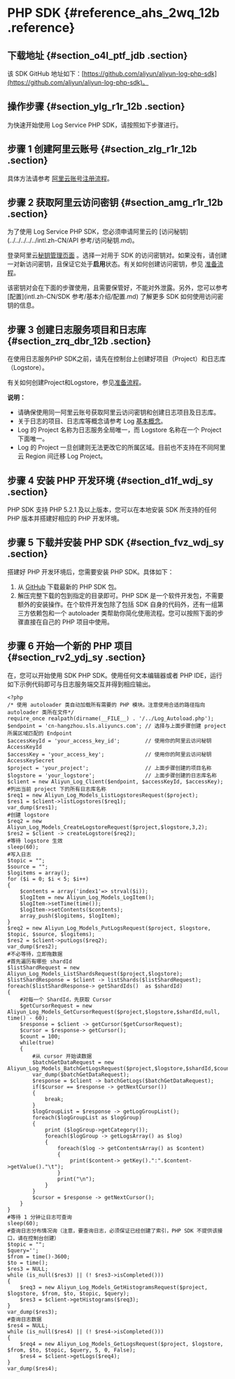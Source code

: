 # PHP SDK {#reference_ahs_2wq_12b .reference}

## 下载地址 {#section_o4l_ptf_jdb .section}

该 SDK GitHub 地址如下：[https://github.com/aliyun/aliyun-log-php-sdk](https://github.com/aliyun/aliyun-log-php-sdk)。

## 操作步骤 {#section_ylg_r1r_12b .section}

为快速开始使用 Log Service PHP SDK，请按照如下步骤进行。

## 步骤 1 创建阿里云账号 {#section_zlg_r1r_12b .section}

具体方法请参考 [阿里云账号注册流程](https://www.alibabacloud.com/help/zh/doc-detail/50482.htm)。

## 步骤 2 获取阿里云访问密钥 {#section_amg_r1r_12b .section}

为了使用 Log Service PHP SDK，您必须申请阿里云的 [访问秘钥](../../../../../intl.zh-CN/API 参考/访问秘钥.md)。

登录阿里云[秘钥管理页面](https://ak-console.aliyun.com/#/accesskey) 。选择一对用于 SDK 的访问密钥对。如果没有，请创建一对新访问密钥，且保证它处于**启用**状态。有关如何创建访问密钥，参见 [准备流程](../../../../../intl.zh-CN/用户指南/准备工作/准备流程.md)。

该密钥对会在下面的步骤使用，且需要保管好，不能对外泄露。另外，您可以参考 [配置](intl.zh-CN/SDK 参考/基本介绍/配置.md) 了解更多 SDK 如何使用访问密钥的信息。

## 步骤 3 创建日志服务项目和日志库 {#section_zrq_dbr_12b .section}

在使用日志服务PHP SDK之前，请先在控制台上创建好项目（Project）和日志库（Logstore）。

有关如何创建Project和Logstore，参见[准备流程](../../../../../intl.zh-CN/用户指南/准备工作/准备流程.md)。

**说明：** 

-   请确保使用同一阿里云账号获取阿里云访问密钥和创建日志项目及日志库。
-   关于日志的项目、日志库等概念请参考 Log [基本概念](../../../../../intl.zh-CN/产品简介/基本概念/简介.md#)。
-   Log 的 Project 名称为日志服务全局唯一，而 Logstore 名称在一个 Project 下面唯一。
-   Log 的 Project 一旦创建则无法更改它的所属区域。目前也不支持在不同阿里云 Region 间迁移 Log Project。

## 步骤 4 安装 PHP 开发环境 {#section_d1f_wdj_sy .section}

PHP SDK 支持 PHP 5.2.1 及以上版本，您可以在本地安装 SDK 所支持的任何 PHP 版本并搭建好相应的 PHP 开发环境。

## 步骤 5 下载并安装 PHP SDK {#section_fvz_wdj_sy .section}

搭建好 PHP 开发环境后，您需要安装 PHP SDK。具体如下：

1.  从 [GitHub](https://github.com/aliyun/aliyun-log-php-sdk) 下载最新的 PHP SDK 包。
2.  解压完整下载的包到指定的目录即可。PHP SDK 是一个软件开发包，不需要额外的安装操作。在个软件开发包除了包括 SDK 自身的代码外，还有一组第三方依赖包和一个 autoloader 类帮助你简化使用流程。您可以按照下面的步骤直接在自己的 PHP 项目中使用。

## 步骤 6 开始一个新的 PHP 项目 {#section_rv2_ydj_sy .section}

在，您可以开始使用 SDK PHP SDK。使用任何文本编辑器或者 PHP IDE，运行如下示例代码即可与日志服务端交互并得到相应输出。

```
<?php
/* 使用 autoloader 类自动加载所有需要的 PHP 模块。注意使用合适的路径指向 autoloader 类所在文件*/
require_once realpath(dirname(__FILE__) . '/../Log_Autoload.php');
$endpoint = 'cn-hangzhou.sls.aliyuncs.com'; // 选择与上面步骤创建 project 所属区域匹配的 Endpoint
$accessKeyId = 'your_access_key_id';        // 使用你的阿里云访问秘钥 AccessKeyId
$accessKey = 'your_access_key';             // 使用你的阿里云访问秘钥 AccessKeySecret
$project = 'your_project';                  // 上面步骤创建的项目名称
$logstore = 'your_logstore';                // 上面步骤创建的日志库名称
$client = new Aliyun_Log_Client($endpoint, $accessKeyId, $accessKey);
#列出当前 project 下的所有日志库名称
$req1 = new Aliyun_Log_Models_ListLogstoresRequest($project);
$res1 = $client->listLogstores($req1);
var_dump($res1);
#创建 logstore
$req2 = new Aliyun_Log_Models_CreateLogstoreRequest($project,$logstore,3,2);
$res2 = $client -> createLogstore($req2);
#等待 logstore 生效
sleep(60);
#写入日志
$topic = "";
$source = "";
$logitems = array();
for ($i = 0; $i < 5; $i++)
{
    $contents = array('index1'=> strval($i));
    $logItem = new Aliyun_Log_Models_LogItem();
    $logItem->setTime(time());
    $logItem->setContents($contents);
    array_push($logitems, $logItem);
}
$req2 = new Aliyun_Log_Models_PutLogsRequest($project, $logstore, $topic, $source, $logitems);
$res2 = $client->putLogs($req2);
var_dump($res2);
#不必等待，立即拖数据
#首先遍历有哪些 shardId
$listShardRequest = new Aliyun_Log_Models_ListShardsRequest($project,$logstore);
$listShardResponse = $client -> listShards($listShardRequest);
foreach($listShardResponse-> getShardIds()  as $shardId)
{
    #对每一个 ShardId，先获取 Cursor
    $getCursorRequest = new Aliyun_Log_Models_GetCursorRequest($project,$logstore,$shardId,null, time() - 60);
    $response = $client -> getCursor($getCursorRequest);
    $cursor = $response-> getCursor();
    $count = 100;
    while(true)
    {
        #从 cursor 开始读数据
        $batchGetDataRequest = new Aliyun_Log_Models_BatchGetLogsRequest($project,$logstore,$shardId,$count,$cursor);
        var_dump($batchGetDataRequest);
        $response = $client -> batchGetLogs($batchGetDataRequest);
        if($cursor == $response -> getNextCursor())
        {
            break;
        }
        $logGroupList = $response -> getLogGroupList();
        foreach($logGroupList as $logGroup)
        {
            print ($logGroup->getCategory());
            foreach($logGroup -> getLogsArray() as $log)
            {
                foreach($log -> getContentsArray() as $content)
                {
                    print($content-> getKey().":".$content->getValue()."\t");
                }
                print("\n");
            }
        }
        $cursor = $response -> getNextCursor();
    }
}
#等待 1 分钟让日志可查询
sleep(60);
#查询日志分布情况询（注意，要查询日志，必须保证已经创建了索引，PHP SDK 不提供该接口，请在控制台创建）
$topic = "";
$query='';
$from = time()-3600;
$to = time();
$res3 = NULL;
while (is_null($res3) || (! $res3->isCompleted()))
{
    $req3 = new Aliyun_Log_Models_GetHistogramsRequest($project, $logstore, $from, $to, $topic, $query);
    $res3 = $client->getHistograms($req3);
}
var_dump($res3);
#查询日志数据
$res4 = NULL;
while (is_null($res4) || (! $res4->isCompleted()))
{
    $req4 = new Aliyun_Log_Models_GetLogsRequest($project, $logstore, $from, $to, $topic, $query, 5, 0, False);
    $res4 = $client->getLogs($req4);
}
var_dump($res4);
```

